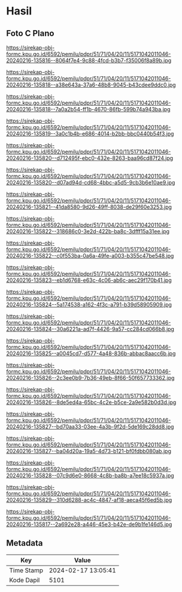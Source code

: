 # Hasil

## Foto C Plano

https://sirekap-obj-formc.kpu.go.id/6592/pemilu/pdpr/51/71/04/20/11/5171042011046-20240216-135816--8064f7e4-9c88-4fcd-b3b7-f35006f8a89b.jpg

https://sirekap-obj-formc.kpu.go.id/6592/pemilu/pdpr/51/71/04/20/11/5171042011046-20240216-135818--a38e643a-37a6-48b8-9045-b43cdee9ddc0.jpg

https://sirekap-obj-formc.kpu.go.id/6592/pemilu/pdpr/51/71/04/20/11/5171042011046-20240216-135818--7a0a2b54-ff1b-4670-86fb-599b74a943ba.jpg

https://sirekap-obj-formc.kpu.go.id/6592/pemilu/pdpr/51/71/04/20/11/5171042011046-20240216-135819--3a0c1b4b-e686-4014-b2bb-bbc0440b54f3.jpg

https://sirekap-obj-formc.kpu.go.id/6592/pemilu/pdpr/51/71/04/20/11/5171042011046-20240216-135820--d712495f-ebc0-432e-8263-baa96cd87f24.jpg

https://sirekap-obj-formc.kpu.go.id/6592/pemilu/pdpr/51/71/04/20/11/5171042011046-20240216-135820--d07ad94d-cd68-4bbc-a5d5-9cb3b6e10ae9.jpg

https://sirekap-obj-formc.kpu.go.id/6592/pemilu/pdpr/51/71/04/20/11/5171042011046-20240216-135821--41da8580-9d26-49ff-8038-de29f60e3253.jpg

https://sirekap-obj-formc.kpu.go.id/6592/pemilu/pdpr/51/71/04/20/11/5171042011046-20240216-135822--318686c0-3e2d-422b-ba8c-3dfff15a31ee.jpg

https://sirekap-obj-formc.kpu.go.id/6592/pemilu/pdpr/51/71/04/20/11/5171042011046-20240216-135822--c0f553ba-0a6a-49fe-a003-b355c47be548.jpg

https://sirekap-obj-formc.kpu.go.id/6592/pemilu/pdpr/51/71/04/20/11/5171042011046-20240216-135823--eb1d6768-e63c-4c06-ab6c-aec29f170b41.jpg

https://sirekap-obj-formc.kpu.go.id/6592/pemilu/pdpr/51/71/04/20/11/5171042011046-20240216-135824--5a174538-a162-4f3c-a791-b39d58905909.jpg

https://sirekap-obj-formc.kpu.go.id/6592/pemilu/pdpr/51/71/04/20/11/5171042011046-20240216-135824--30a6221a-ad7f-4426-9a57-cc284cd066b8.jpg

https://sirekap-obj-formc.kpu.go.id/6592/pemilu/pdpr/51/71/04/20/11/5171042011046-20240216-135825--a0045cd7-d577-4a48-836b-abbac8aacc6b.jpg

https://sirekap-obj-formc.kpu.go.id/6592/pemilu/pdpr/51/71/04/20/11/5171042011046-20240216-135826--2c3ee0b9-7b36-49eb-8f66-50f657733362.jpg

https://sirekap-obj-formc.kpu.go.id/6592/pemilu/pdpr/51/71/04/20/11/5171042011046-20240216-135826--8de5ed4a-65bc-4c2e-b5ce-2a9e582b0d3d.jpg

https://sirekap-obj-formc.kpu.go.id/6592/pemilu/pdpr/51/71/04/20/11/5171042011046-20240216-135827--bd70aa33-03ee-4a3b-9f2d-5de169c28dd8.jpg

https://sirekap-obj-formc.kpu.go.id/6592/pemilu/pdpr/51/71/04/20/11/5171042011046-20240216-135827--ba04d20a-19a5-4d73-b121-bf0fdbb080ab.jpg

https://sirekap-obj-formc.kpu.go.id/6592/pemilu/pdpr/51/71/04/20/11/5171042011046-20240216-135828--07c9d6e0-8668-4c8b-ba8b-a7ee18c5937a.jpg

https://sirekap-obj-formc.kpu.go.id/6592/pemilu/pdpr/51/71/04/20/11/5171042011046-20240216-135829--310d6288-ac4c-4847-af18-aeca45f6ed5b.jpg

https://sirekap-obj-formc.kpu.go.id/6592/pemilu/pdpr/51/71/04/20/11/5171042011046-20240216-135817--2a692e28-a446-45e3-b42e-de9b1fe146d5.jpg


## Metadata

| Key        | Value               |
| ---------- | ------------------- |
| Time Stamp | 2024-02-17 13:05:41 |
| Kode Dapil | 5101                |



